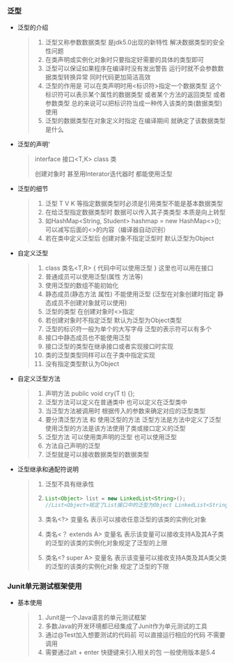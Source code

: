 ### 	泛型

* 泛型的介绍

  > 1. 泛型又称参数数据类型 是jdk5.0出现的新特性 解决数据类型的安全性问题
  > 2. 在类声明或实例化对象时只要指定好需要的具体的类型即可
  > 3. 泛型可以保证如果程序在编译时没有发出警告 运行时就不会参数数据类型转换异常 同时代码更加简洁高效
  > 4. 泛型的作用是 可以在类声明时用<标识符>指定一个数据类型 这个标识符可以表示某个属性的数据类型 或者某个方法的返回类型 或者参数类型 总的来说可以把标识符当成一种传入该类的类(数据类型)使用
  > 5. 泛型的数据类型在对象定义时指定 在编译期间 就确定了该数据类型是什么

* 泛型的声明‘

  > interface 接口<T,K>   class 类<V>
  >
  > 创建对象时 甚至用Interator迭代器时 都能使用泛型

* 泛型的细节

  > 1. 泛型 T V K 等指定数据类型时必须是引用类型不能是基本数据类型
  > 2. 在给泛型指定数据类型时 数据可以传入其子类类型 本质是向上转型
  > 3. 如HashMap<String, Student> hashmap = new HashMap<>(); 可以减写后面的<>的内容（编译器自动识别）
  > 4. 若在类中定义泛型后 创建对象不指定泛型时 默认泛型为Object 

* 自定义泛型

  > 1. class 类名<T,R> {  代码中可以使用泛型 } 这里也可以用在接口
  > 2. 普通成员可以使用泛型(属性 方法等)
  > 3. 使用泛型的数组不能初始化
  > 4. 静态成员(静态方法 属性) 不能使用泛型 (泛型在对象创建时指定 静态成员不创建对象就可以使用)
  > 5. 泛型的类型 在创建对象时<>指定
  > 6. 若创建对象时不指定泛型 默认为泛型为Object类型
  > 7. 泛型的标识符一般为单个的大写字母 泛型的表示符可以有多个
  > 8. 接口中静态成员也不能使用泛型
  > 9. 接口泛型的类型在继承接口或者实现接口时实现
  > 10. 类的泛型类型同样可以在子类中指定实现
  > 11. 没有指定类型默认为Object
  
* 自定义泛型方法

  > 1. 声明方法 public<T> void  cry(T t) {};
  > 2. 泛型方法可以定义在普通类中 也可以定义在泛型类中
  > 3. 当泛型方法被调用时 根据传入的参数来确定对应的泛型类型
  > 4. 要分清泛型方法 和 使用泛型的方法 泛型方法是方法中定义了泛型 使用泛型的方法是该方法使用了类或接口定义的泛型
  > 5. 泛型方法 可以使用类声明的泛型 也可以使用泛型
  > 6. 方法自己声明的泛型
  > 7. 泛型就是可以接收数据类型的数据类型

* 泛型继承和通配符说明

  > 1. 泛型不具有继承性
  >
  > 2. ```java
  >    List<Object> list = new LinkedList<String>();
  >    //List<Object>规定了List接口中的泛型为Object LinkedList<String> 规定了//LinkedList类中泛型为String 使用时会发生混乱 故泛型没有继承机制
  >    ```
  >
  > 3. 类名<?> 变量名  表示可以接收任意泛型的该类的实例化对象
  >
  > 4. 类名<？ extends A> 变量名 表示该变量可以接收支持A及其A子类的泛型的该类的实例化对象规定了泛型的上限
  >
  > 5. 类名<? super A> 变量名  表示该变量可以接收支持A类及其A类父类的泛型的该类的实例化对象 规定了泛型的下限

### Junit单元测试框架使用

* 基本使用

  > 1. Junit是一个Java语言的单元测试框架
  > 2. 多数Java的开发环境都已经集成了Junit作为单元测试的工具
  > 3. 通过@Test加入想要测试的代码前 可以直接运行相应的代码 不需要调用
  > 4. 需要通过alt + enter 快捷键来引入相关的包 一般使用版本是5.4